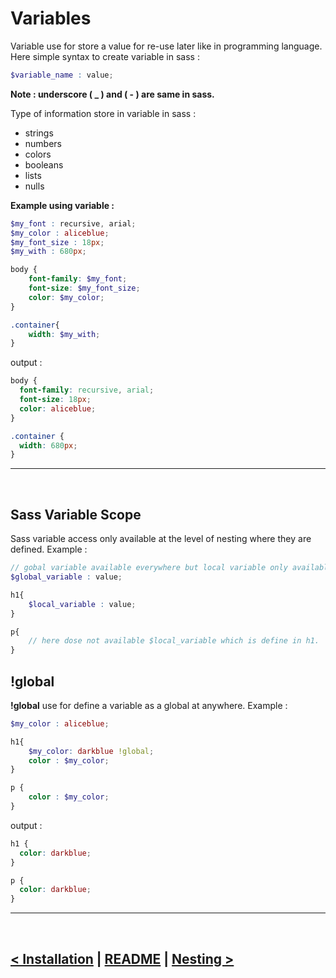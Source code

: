 Variables
=========

Variable use for store a value for re-use later like in programming language. Here simple syntax to create variable in sass :

```scss
$variable_name : value;
```
**Note : underscore ( _ ) and ( - ) are same in sass.**

Type of information store in variable in sass :
- strings
- numbers
- colors
- booleans
- lists
- nulls

**Example using variable :**
```scss
$my_font : recursive, arial;
$my_color : aliceblue;
$my_font_size : 18px;
$my_with : 680px;

body {
    font-family: $my_font;
    font-size: $my_font_size;
    color: $my_color;
}

.container{
    width: $my_with;
}
```

output :
```css
body {
  font-family: recursive, arial;
  font-size: 18px;
  color: aliceblue;
}

.container {
  width: 680px;
}
```
<hr />
<br />

## Sass Variable Scope
Sass variable access only available at the level of nesting where they are defined. Example :

```scss
// gobal variable available everywhere but local variable only available only their local scope
$global_variable : value;

h1{
    $local_variable : value;
}

p{
    // here dose not available $local_variable which is define in h1.
}
```

## !global
**!global** use for define a variable as a global at anywhere. Example : 

```scss 
$my_color : aliceblue;

h1{
    $my_color: darkblue !global;
    color : $my_color;
}

p {
    color : $my_color;
}
```

output : 
```css
h1 {
  color: darkblue;
}

p {
  color: darkblue;
}
```

<hr />
<br />

[< Installation](./../01.installation/readme.md) | [README](./../README.md) | [Nesting >](./../03.nesting/readme.md)
--------------------------------------------------------